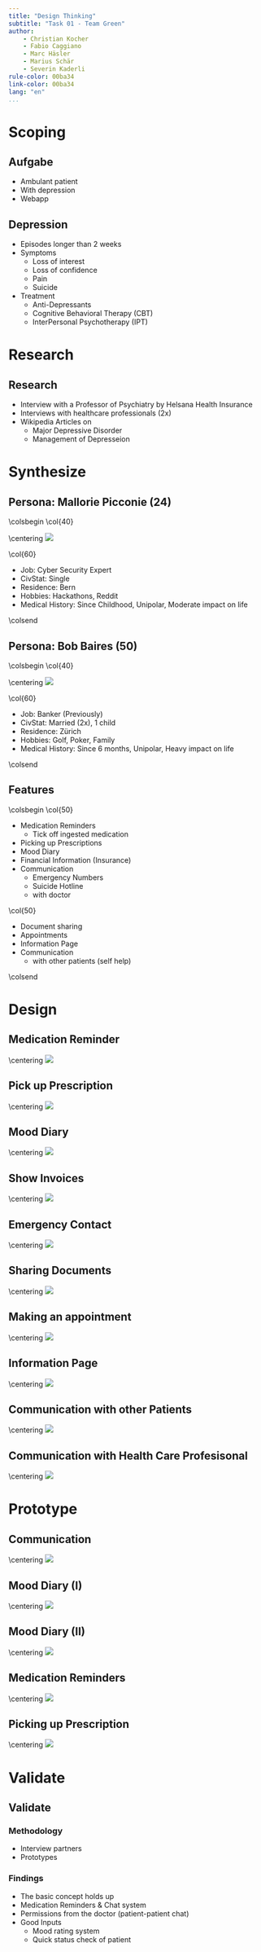 ```yaml
---
title: "Design Thinking"
subtitle: "Task 01 - Team Green"
author:
    - Christian Kocher
    - Fabio Caggiano
    - Marc Häsler
    - Marius Schär
    - Severin Kaderli
rule-color: 00ba34
link-color: 00ba34
lang: "en"
...
```


# Scoping

## Aufgabe

- Ambulant patient
- With depression
- Webapp

## Depression

- Episodes longer than 2 weeks
- Symptoms
  * Loss of interest
  * Loss of confidence
  * Pain
  * Suicide
- Treatment
  * Anti-Depressants
  * Cognitive Behavioral Therapy (CBT)
  * InterPersonal Psychotherapy (IPT)

# Research

## Research
- Interview with a Professor of Psychiatry by Helsana Health Insurance
- Interviews with healthcare professionals (2x)
- Wikipedia Articles on
  * Major Depressive Disorder
  * Management of Depresseion

# Synthesize

## Persona: Mallorie Picconie (24)
\colsbegin
\col{40}

\centering
![](./assets/mallorie.png)


\col{60}

- Job: Cyber Security Expert
- CivStat: Single
- Residence: Bern
- Hobbies: Hackathons, Reddit
- Medical History: Since Childhood, Unipolar, Moderate impact on life

\colsend

## Persona: Bob Baires (50)
\colsbegin
\col{40}

\centering
![](./assets/bob.png)

\col{60}
- Job: Banker (Previously)
- CivStat: Married (2x), 1 child
- Residence: Zürich
- Hobbies: Golf, Poker, Family
- Medical History: Since 6 months, Unipolar, Heavy impact on life

\colsend

## Features
\colsbegin
\col{50}

- Medication Reminders
  * Tick off ingested medication
- Picking up Prescriptions
- Mood Diary
- Financial Information (Insurance)
- Communication
  - Emergency Numbers
  - Suicide Hotline
  - with doctor

\col{50}

- Document sharing
- Appointments
- Information Page
- Communication
  - with other patients (self help)

\colsend

# Design
## Medication Reminder
\centering
![](./storyboards/medication-reminder.png)

## Pick up Prescription
\centering
![](./storyboards/pick-up-prescription.png)

## Mood Diary
\centering
![](./storyboards/mood-diary.jpg)

## Show Invoices
\centering
![](./storyboards/show-invoices.png)

## Emergency Contact
\centering
![](./storyboards/finding-and-calling-emergency-numbers.jpg)

## Sharing Documents
\centering
![](./storyboards/sharing-documents.jpg)

## Making an appointment
\centering
![](./storyboards/making-appointment.jpg)

## Information Page
\centering
![](./storyboards/information-page.jpg)

## Communication with other Patients
\centering
![](./storyboards/communication-with-other-patients.png)

## Communication with Health Care Profesisonal
\centering
![](./storyboards/communication-with-health-care-professional.jpg)

# Prototype

## Communication
\centering
![](./prototypes/communication.jpg)

## Mood Diary (I)
\centering
![](./prototypes/mood-diary-1.jpg)

## Mood Diary (II)
\centering
![](./prototypes/mood-diary-2.jpg)

## Medication Reminders
\centering
![](./prototypes/medication-reminders.jpg)

## Picking up Prescription
\centering
![](./prototypes/picking-up-prescription.png)

# Validate

## Validate

### Methodology

- Interview partners
- Prototypes

### Findings

- The basic concept holds up
- Medication Reminders & Chat system
- Permissions from the doctor (patient-patient chat)
- Good Inputs
  - Mood rating system
  - Quick status check of patient

